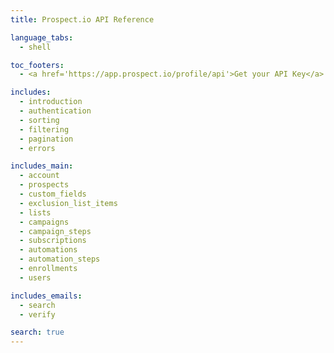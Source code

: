 ```yaml
---
title: Prospect.io API Reference

language_tabs:
  - shell

toc_footers:
  - <a href='https://app.prospect.io/profile/api'>Get your API Key</a>

includes:
  - introduction
  - authentication
  - sorting
  - filtering
  - pagination
  - errors

includes_main:
  - account
  - prospects
  - custom_fields
  - exclusion_list_items
  - lists
  - campaigns
  - campaign_steps
  - subscriptions
  - automations
  - automation_steps
  - enrollments
  - users

includes_emails:
  - search
  - verify

search: true
---
```

